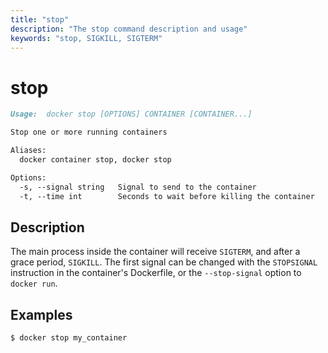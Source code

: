 ```yaml
---
title: "stop"
description: "The stop command description and usage"
keywords: "stop, SIGKILL, SIGTERM"
---
```


# stop

```markdown
Usage:  docker stop [OPTIONS] CONTAINER [CONTAINER...]

Stop one or more running containers

Aliases:
  docker container stop, docker stop

Options:
  -s, --signal string   Signal to send to the container
  -t, --time int        Seconds to wait before killing the container
```

## Description

The main process inside the container will receive `SIGTERM`, and after a grace
period, `SIGKILL`. The first signal can be changed with the `STOPSIGNAL`
instruction in the container's Dockerfile, or the `--stop-signal` option to
`docker run`.

## Examples

```console
$ docker stop my_container
```
